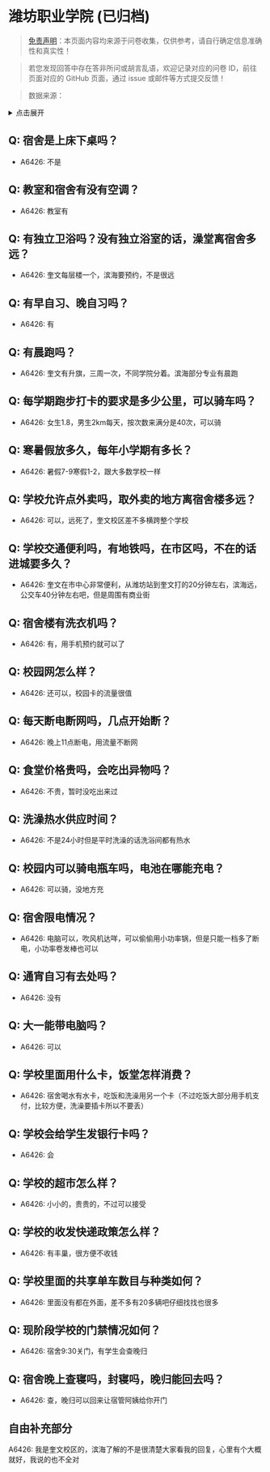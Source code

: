 # 潍坊职业学院 (已归档)

> [免责声明](https://colleges.chat/#_3)：本页面内容均来源于问卷收集，仅供参考，请自行确定信息准确性和真实性！

> 若您发现回答中存在答非所问或胡言乱语，欢迎记录对应的问卷 ID，前往页面对应的 GitHub 页面，通过 issue 或邮件等方式提交反馈！

> 数据来源：

<details><summary>点击展开</summary>
<ul>
<li>A6426: 匿名 (2022 年 06 月)</li>
</ul>
</details>

## Q: 宿舍是上床下桌吗？

- A6426: 不是

## Q: 教室和宿舍有没有空调？

- A6426: 教室有

## Q: 有独立卫浴吗？没有独立浴室的话，澡堂离宿舍多远？

- A6426: 奎文每层楼一个，滨海要预约，不是很远

## Q: 有早自习、晚自习吗？

- A6426: 有

## Q: 有晨跑吗？

- A6426: 奎文有升旗，三周一次，不同学院分着。滨海部分专业有晨跑

## Q: 每学期跑步打卡的要求是多少公里，可以骑车吗？

- A6426: 女生1.8，男生2km每天，按次数来满分是40次，可以骑

## Q: 寒暑假放多久，每年小学期有多长？

- A6426: 暑假7-9寒假1-2，跟大多数学校一样

## Q: 学校允许点外卖吗，取外卖的地方离宿舍楼多远？

- A6426: 可以，远死了，奎文校区差不多横跨整个学校

## Q: 学校交通便利吗，有地铁吗，在市区吗，不在的话进城要多久？

- A6426: 奎文在市中心非常便利，从潍坊站到奎文打的20分钟左右，滨海远，公交车40分钟左右吧，但是周围有商业街

## Q: 宿舍楼有洗衣机吗？

- A6426: 有，用手机预约就可以了

## Q: 校园网怎么样？

- A6426: 还可以，校园卡的流量很值

## Q: 每天断电断网吗，几点开始断？

- A6426: 晚上11点断电，用流量不断网

## Q: 食堂价格贵吗，会吃出异物吗？

- A6426: 不贵，暂时没吃出来过

## Q: 洗澡热水供应时间？

- A6426: 不是24小时但是平时洗澡的话洗浴间都有热水

## Q: 校园内可以骑电瓶车吗，电池在哪能充电？

- A6426: 可以骑，没地方充

## Q: 宿舍限电情况？

- A6426: 电脑可以，吹风机达咩，可以偷偷用小功率锅，但是只能一档多了断电，小功率卷发棒也可以

## Q: 通宵自习有去处吗？

- A6426: 没有

## Q: 大一能带电脑吗？

- A6426: 可以

## Q: 学校里面用什么卡，饭堂怎样消费？

- A6426: 宿舍喝水有水卡，吃饭和洗澡用另一个卡（不过吃饭大部分用手机支付，比较方便，洗澡要插卡所以不要丢）

## Q: 学校会给学生发银行卡吗？

- A6426: 会

## Q: 学校的超市怎么样？

- A6426: 小小的，贵贵的，不过可以接受

## Q: 学校的收发快递政策怎么样？

- A6426: 有丰巢，很方便不收钱

## Q: 学校里面的共享单车数目与种类如何？

- A6426: 里面没有都在外面，差不多有20多辆吧仔细找找也很多

## Q: 现阶段学校的门禁情况如何？

- A6426: 宿舍9:30关门，有学生会查晚归

## Q: 宿舍晚上查寝吗，封寝吗，晚归能回去吗？

- A6426: 查，晚归可以回来让宿管阿姨给你开门

## 自由补充部分

A6426: 我是奎文校区的，滨海了解的不是很清楚大家看我的回复，心里有个大概就好，我说的也不全对